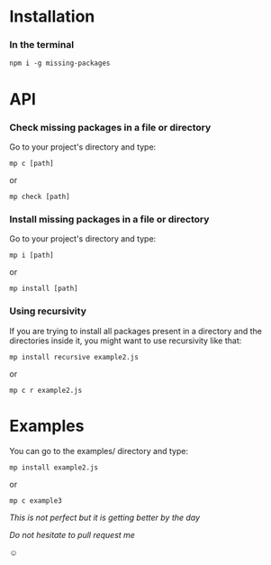 # Installation

### In the terminal

`npm i -g missing-packages`

# API

### Check missing packages in a file or directory

Go to your project's directory and type:

`mp c [path]`

or

`mp check [path]`

### Install missing packages in a file or directory

Go to your project's directory and type:

`mp i [path]`

or

`mp install [path]`

### Using recursivity

If you are trying to install all packages present in a directory and the directories inside it, you might want to use recursivity like that:

`mp install recursive example2.js`

or

`mp c r example2.js`

# Examples

You can go to the examples/ directory and type:

`mp install example2.js`

or

`mp c example3`

_This is not perfect but it is getting better by the day_

_Do not hesitate to pull request me_

:relaxed: 